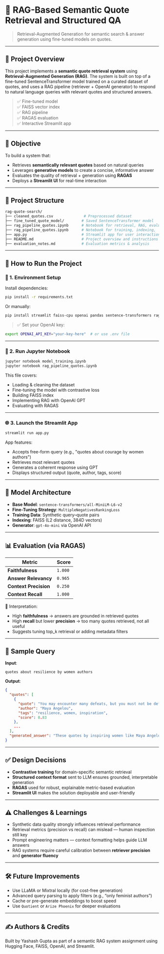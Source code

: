 
# 🧠 RAG-Based Semantic Quote Retrieval and Structured QA

> Retrieval-Augmented Generation for semantic search & answer generation using fine-tuned models on quotes.

---

## 📌 Project Overview

This project implements a **semantic quote retrieval system** using **Retrieval-Augmented Generation (RAG)**. The system is built on top of a fine-tuned SentenceTransformer model trained on a curated dataset of quotes, and uses a RAG pipeline (retriever + OpenAI generator) to respond to natural language queries with relevant quotes and structured answers.

> ✅ Fine-tuned model  
> ✅ FAISS vector index  
> ✅ RAG pipeline  
> ✅ RAGAS evaluation  
> ✅ Interactive Streamlit app

---

## 🎯 Objective

To build a system that:
- Retrieves **semantically relevant quotes** based on natural queries
- Leverages **generative models** to create a concise, informative answer
- Evaluates the quality of retrieval + generation using **RAGAS**
- Deploys a **Streamlit UI** for real-time interaction

---

## 📂 Project Structure

```bash
rag-quote-search/
├── cleaned_quotes.csv              # Preprocessed dataset
├── fine_tuned_quote_model/        # Saved SentenceTransformer model
├── rag_pipeline_quotes.ipynb      # Notebook for retrieval, RAG, evaluation
├── rag_pipeline_quotes.ipynb      # Notebook for training, indexing, 
├── app.py                         # Streamlit app for user interaction
├── README.md                      # Project overview and instructions
├── evaluation_notes.md            # Evaluation metrics & analysis
```

---

## 🚀 How to Run the Project

### 🧱 1. Environment Setup

Install dependencies:
```bash
pip install -r requirements.txt
```

Or manually:
```bash
pip install streamlit faiss-cpu openai pandas sentence-transformers ragas datasets evaluate
```

> ✅ Set your OpenAI key:
```bash
export OPENAI_API_KEY="your-key-here"  # or use .env file
```

---

### 📘 2. Run Jupyter Notebook
```bash
jupyter notebook model_training.ipynb
jupyter notebook rag_pipeline_quotes.ipynb
```
This file covers:
- Loading & cleaning the dataset
- Fine-tuning the model with contrastive loss
- Building FAISS index
- Implementing RAG with OpenAI GPT
- Evaluating with RAGAS

---

### 🌐 3. Launch the Streamlit App
```bash
streamlit run app.py
```
App features:
- Accepts free-form query (e.g., "quotes about courage by women authors")
- Retrieves most relevant quotes
- Generates a coherent response using GPT
- Displays structured output (quote, author, tags, score)

---

## 🧠 Model Architecture

- **Base Model**: `sentence-transformers/all-MiniLM-L6-v2`
- **Fine-Tuning Strategy**: `MultipleNegativesRankingLoss`
- **Training Data**: Synthetic query–quote pairs
- **Indexing**: FAISS (L2 distance, 384D vectors)
- **Generator**: `gpt-4o-mini` via OpenAI API

---

## 📊 Evaluation (via RAGAS)

| Metric              | Score    |
|---------------------|----------|
| **Faithfulness**     | `1.000`  |
| **Answer Relevancy** | `0.965`  |
| **Context Precision**| `0.250`  |
| **Context Recall**   | `1.000`  |

📌 Interpretation:
- High **faithfulness** → answers are grounded in retrieved quotes  
- High **recall** but lower **precision** → too many quotes retrieved, not all useful  
- Suggests tuning top_k retrieval or adding metadata filters

---

## 🧪 Sample Query

**Input**:
```
quotes about resilience by women authors
```

**Output**:
```json
{
  "quotes": [
    {
      "quote": "You may encounter many defeats, but you must not be defeated.",
      "author": "Maya Angelou",
      "tags": "resilience, women, inspiration",
      "score": 0.83
    },
    ...
  ],
  "generated_answer": "These quotes by inspiring women like Maya Angelou emphasize how resilience is forged through adversity. They reflect determination and inner strength."
}
```

---

## ✅ Design Decisions

- **Contrastive training** for domain-specific semantic retrieval
- **Structured context format** sent to LLM ensures grounded, interpretable generation
- **RAGAS** used for robust, explainable metric-based evaluation
- **Streamlit UI** makes the solution deployable and user-friendly

---

## ⚠️ Challenges & Learnings

- Synthetic data quality strongly influences retrieval performance  
- Retrieval metrics (precision vs recall) can mislead — human inspection still key  
- Prompt engineering matters — context formatting helps guide LLM answers  
- RAG systems require careful calibration between **retriever precision** and **generator fluency**

---

## 🛠 Future Improvements

- Use LLaMA or Mixtral locally (for cost-free generation)
- Advanced query parsing to apply filters (e.g., “only feminist authors”)
- Cache or pre-generate embeddings to boost speed
- Use `Quotient` or `Arize Phoenix` for deeper evaluations

---

## ✍️ Authors & Credits

Built by Yashash Gupta as part of a semantic RAG system assignment using Hugging Face, FAISS, OpenAI, and Streamlit.
